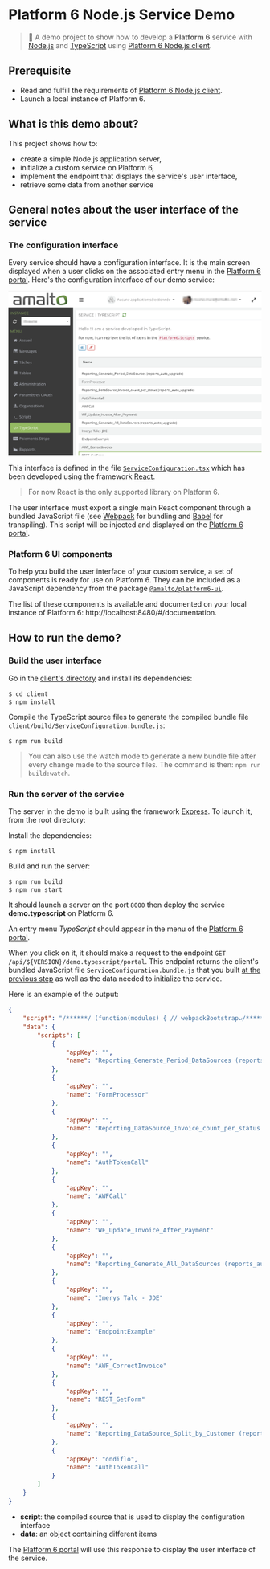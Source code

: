# Platform 6 Node.js Service Demo

> :beginner: A demo project to show how to develop a **Platform 6** service with [Node.js](https://nodejs.org/en/) and [TypeScript](https://www.typescriptlang.org/) using [Platform 6 Node.js client][platform6-nodejs-client].


## Prerequisite

- Read and fulfill the requirements of [Platform 6 Node.js client][platform6-nodejs-client].
- Launch a local instance of Platform 6.

## What is this demo about?

This project shows how to:

- create a simple Node.js application server,
- initialize a custom service on Platform 6,
- implement the endpoint that displays the service's user interface,
- retrieve some data from another service

## General notes about the user interface of the service

### The configuration interface

Every service should have a configuration interface. It is the main screen displayed when a user clicks on the associated entry menu in the [Platform 6 portal]. Here's the configuration interface of our demo service:

![Service's configuration interface](./images/service_configuration_interface_example.png)

This interface is defined in the file [`ServiceConfiguration.tsx`](./client/src/ServiceConfiguration.tsx) which has been developed using the framework [React](https://reactjs.org/).

> For now React is the only supported library on Platform 6.

The user interface must export a single main React component through a bundled JavaScript file (see [Webpack](https://webpack.js.org/) for bundling and [Babel](https://babeljs.io/) for transpiling).
This script will be injected and displayed on the [Platform 6 portal].

### Platform 6 UI components

To help you build the user interface of your custom service, a set of components is ready for use on Platform 6.
They can be included as a JavaScript dependency from the package [`@amalto/platform6-ui`](https://www.npmjs.com/package/@amalto/platform6-ui).

The list of these components is available and documented on your local instance of Platform 6: http://localhost:8480/#/documentation.

## How to run the demo?

### Build the user interface

Go in the [client's directory](./clients) and install its dependencies:

```console
$ cd client
$ npm install
```

Compile the TypeScript source files to generate the compiled bundle file `client/build/ServiceConfiguration.bundle.js`:

```console
$ npm run build
```

> You can also use the watch mode to generate a new bundle file after every change made to the source files. The command is then: `npm run build:watch`.

### Run the server of the service

The server in the demo is built using the framework [Express](https://expressjs.com/).
To launch it, from the root directory:

Install the dependencies:

```console
$ npm install
```

Build and run the server:

```console
$ npm run build
$ npm run start
```

It should launch a server on the port `8000` then deploy the service __demo.typescript__ on Platform 6.

An entry menu _TypeScript_ should appear in the menu of the [Platform 6 portal].

When you click on it, it should make a request to the endpoint `GET /api/${VERSION}/demo.typescript/portal`.
This endpoint returns the client's bundled JavaScript file `ServiceConfiguration.bundle.js` that you built [at the previous step](#build-the-user-interface) as well as the data needed to initialize the service.

Here is an example of the output:

```json
{
    "script": "/******/ (function(modules) { // webpackBootstrap↵/******/     // The module cache↵/******/     var installedModules = {};↵/******/↵/******/     // The require function↵/******/     function __webpack_require__(moduleId) [...]",
    "data": {
        "scripts": [
            {
                "appKey": "",
                "name": "Reporting_Generate_Period_DataSources (reports_auto_upgrade)"
            },
            {
                "appKey": "",
                "name": "FormProcessor"
            },
            {
                "appKey": "",
                "name": "Reporting_DataSource_Invoice_count_per_status (reports_auto_upgrade)"
            },
            {
                "appKey": "",
                "name": "AuthTokenCall"
            },
            {
                "appKey": "",
                "name": "AWFCall"
            },
            {
                "appKey": "",
                "name": "WF_Update_Invoice_After_Payment"
            },
            {
                "appKey": "",
                "name": "Reporting_Generate_All_DataSources (reports_auto_upgrade)"
            },
            {
                "appKey": "",
                "name": "Imerys Talc - JDE"
            },
            {
                "appKey": "",
                "name": "EndpointExample"
            },
            {
                "appKey": "",
                "name": "AWF_CorrectInvoice"
            },
            {
                "appKey": "",
                "name": "REST_GetForm"
            },
            {
                "appKey": "",
                "name": "Reporting_DataSource_Split_by_Customer (reports_auto_upgrade)"
            },
            {
                "appKey": "ondiflo",
                "name": "AuthTokenCall"
            }
        ]
    }
}
```

- __script__: the compiled source that is used to display the configuration interface
- __data__: an object containing different items

The [Platform 6 portal] will use this response to display the user interface of the service.

[platform6-nodejs-client]: https://bitbucket.org/amalto/platform6-client-nodejs#readme
[Platform 6 portal]: http://localhost:8480/
